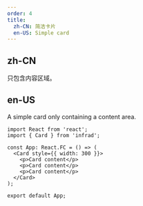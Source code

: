 ```yaml
---
order: 4
title:
  zh-CN: 简洁卡片
  en-US: Simple card
---
```


## zh-CN

只包含内容区域。

## en-US

A simple card only containing a content area.

```tsx
import React from 'react';
import { Card } from 'infrad';

const App: React.FC = () => (
  <Card style={{ width: 300 }}>
    <p>Card content</p>
    <p>Card content</p>
    <p>Card content</p>
  </Card>
);

export default App;
```

